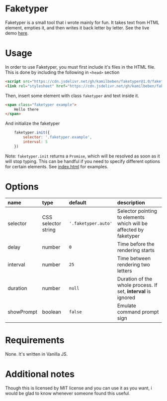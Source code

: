 # Faketyper
Faketyper is a small tool that i wrote mainly for fun.
It takes text from HTML element, empties it, and then writes it back letter by letter.
See the live demo [here](https://kamilbeben.github.io/faketyper/).

# Usage
In order to use Faketyper, you must first include it's files in the HTML file. This is done by including the following in `<head>` section
```html
<script src="https://cdn.jsdelivr.net/gh/kamilbeben/faketyper@1.0/faketyper.js"></script>
<link rel="stylesheet" href="https://cdn.jsdelivr.net/gh/kamilbeben/faketyper@1.0/faketyper.css">
```
Then, insert some element with class `faketyper` and text inside it.
```html
<span class="faketyper example">
    Hello there
</span>
```
And initialize the faketyper
```js
    faketyper.init({
        selector: '.faketyper.example',
        interval: 5
    })
```
Note:
`faketyper.init` returns a `Promise`, which will be resolved as soon as it will stop typing. This can be handful if you need to specify different options for certain elements. See [index.html](https://github.com/kamilbeben/faketyper/blob/master/index.html) for examples.

# Options
| name | type | default | description |
|:-|:-|:-|:-|
| selector | CSS selector string | `'.faketyper.auto'` | Selector pointing to elements which will be affected by faketyper |
| delay | number | `0` | Time before the rendering starts |
| interval | number | `25` | Time between rendering two letters |
| duration | number | `null` | Duration of the whole process. If set, **interval** is ignored |
| showPrompt | boolean | `false` | Emulate command prompt sign |

# Requirements
None. It's written in Vanilla JS.

# Additional notes
Though this is licensed by MIT license and you can use it as you want, i would be glad to know whenever someone found this useful. 